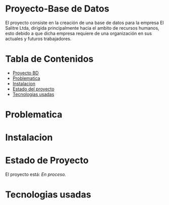 # Proyecto-Base de Datos

El proyecto consiste en la creación de una base de datos para la empresa El Salitre Ltda, dirigida principalmente hacia el ambito de recursos humanos, esto debido a que dicha empresa requiere de una organización en sus actuales y futuros trabajadores.

# Tabla de Contenidos

* [Proyecto BD](#proyecto-base-de-datos)
* [Problematica](#problematica)
* [Instalacion](#instalacion)
* [Estado del proyecto](#estado-de-proyecto)
* [Tecnologias usadas](#tecnologias-usadas)

# Problematica

# Instalacion

# Estado de Proyecto

El proyecto está: _En proceso._

# Tecnologias usadas
